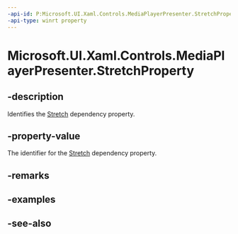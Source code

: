 ```yaml
---
-api-id: P:Microsoft.UI.Xaml.Controls.MediaPlayerPresenter.StretchProperty
-api-type: winrt property
---
```


<!-- Property syntax
public Windows.UI.Xaml.DependencyProperty StretchProperty { get; }
-->

# Microsoft.UI.Xaml.Controls.MediaPlayerPresenter.StretchProperty

## -description
Identifies the [Stretch](mediaplayerpresenter_stretch.md) dependency property.

## -property-value
The identifier for the [Stretch](mediaplayerpresenter_stretch.md) dependency property.

## -remarks

## -examples

## -see-also
